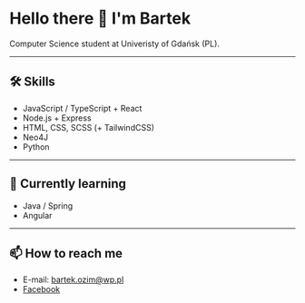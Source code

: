 # Hello there 👋 I'm Bartek

Computer Science student at Univeristy of Gdańsk (PL).

-----------------------------------------------------------------------------------------------------------------------------------------------------------------------

## 🛠 Skills

- JavaScript / TypeScript + React
- Node.js + Express
- HTML, CSS, SCSS (+ TailwindCSS)
- Neo4J
- Python

-----------------------------------------------------------------------------------------------------------------------------------------------------------------------

## 🌱 Currently learning

- Java / Spring
- Angular

-----------------------------------------------------------------------------------------------------------------------------------------------------------------------

## 📫 How to reach me

- E-mail: bartek.ozim@wp.pl
- [Facebook](https://www.facebook.com/bozimkiewicz)
